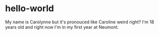 # hello-world
My name is Carolynne but it's pronouced like Caroline
weird right?
I'm 18 years old and right now I'm in my first year at Neumont.
